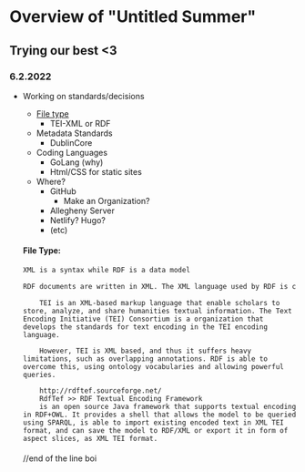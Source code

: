 # Overview of "Untitled Summer"

## Trying our best <3

### 6.2.2022

- Working on standards/decisions
    - [File type](#file-type)
        - TEI-XML or RDF
    - Metadata Standards
        - DublinCore
    - Coding Languages
        - GoLang (why)
        - Html/CSS for static sites
    - Where?
        - GitHub 
            - Make an Organization?
        - Allegheny Server
        - Netlify? Hugo?
        - (etc)
    
    #### File Type: 
    ```xml vs rdf
    XML is a syntax while RDF is a data model

    RDF documents are written in XML. The XML language used by RDF is called RDF/XML. By using XML, RDF information can easily be exchanged between different types of computers using different types of operating systems and application languages.
    ```

    ```tei xml vs rdf xml
        TEI is an XML-based markup language that enable scholars to store, analyze, and share humanities textual information. The Text Encoding Initiative (TEI) Consortium is a organization that develops the standards for text encoding in the TEI encoding language.

        However, TEI is XML based, and thus it suffers heavy limitations, such as overlapping annotations. RDF is able to overcome this, using ontology vocabularies and allowing powerful queries.

        http://rdftef.sourceforge.net/
        RdfTef >> RDF Textual Encoding Framework
        is an open source Java framework that supports textual encoding in RDF+OWL. It provides a shell that allows the model to be queried using SPARQL, is able to import existing encoded text in XML TEI format, and can save the model to RDF/XML or export it in form of aspect slices, as XML TEI format.

    ```

    ####



    //end of the line boi